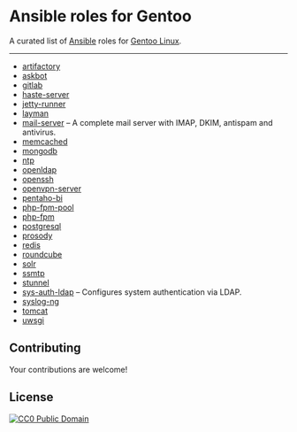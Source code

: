 # Ansible roles for Gentoo

A curated list of [Ansible](http://www.ansible.com) roles for [Gentoo Linux](https://www.gentoo.org).

---

*  [artifactory](https://github.com/jirutka/ansible-role-artifactory)
*  [askbot](https://github.com/jirutka/ansible-role-askbot)
*  [gitlab](https://github.com/jirutka/ansible-role-gitlab)
*  [haste-server](https://github.com/jirutka/ansible-role-haste-server)
*  [jetty-runner](https://github.com/jirutka/ansible-role-jetty-runner)
*  [layman](https://github.com/jirutka/ansible-role-layman)
*  [mail-server](https://github.com/jirutka/ansible-role-mail-server) – A complete mail server with IMAP, DKIM, antispam and antivirus.
*  [memcached](https://github.com/jirutka/ansible-role-memcached)
*  [mongodb](https://github.com/jirutka/ansible-role-mongodb)
*  [ntp](https://github.com/jirutka/ansible-role-ntp)
*  [openldap](https://github.com/jirutka/ansible-role-openldap)
*  [openssh](https://github.com/jirutka/ansible-role-openssh)
*  [openvpn-server](https://github.com/jirutka/ansible-role-openvpn-server)
*  [pentaho-bi](https://github.com/jirutka/ansible-role-pentaho-bi)
*  [php-fpm-pool](https://github.com/jirutka/ansible-role-php-fpm-pool)
*  [php-fpm](https://github.com/jirutka/ansible-role-php-fpm)
*  [postgresql](https://github.com/jirutka/ansible-role-postgresql)
*  [prosody](https://github.com/jirutka/ansible-role-prosody)
*  [redis](https://github.com/jirutka/ansible-role-redis)
*  [roundcube](https://github.com/jirutka/ansible-role-roundcube)
*  [solr](https://github.com/jirutka/ansible-role-solr)
*  [ssmtp](https://github.com/jirutka/ansible-role-ssmtp)
*  [stunnel](https://github.com/jirutka/ansible-role-stunnel)
*  [sys-auth-ldap](https://github.com/jirutka/ansible-role-sys-auth-ldap) – Configures system authentication via LDAP.
*  [syslog-ng](https://github.com/jirutka/ansible-role-syslog-ng)
*  [tomcat](https://github.com/jirutka/ansible-role-tomcat)
*  [uwsgi](https://github.com/jirutka/ansible-role-uwsgi)

## Contributing

Your contributions are welcome!

## License

[![CC0 Public Domain](http://i.creativecommons.org/p/zero/1.0/88x31.png)](http://creativecommons.org/publicdomain/zero/1.0/)
